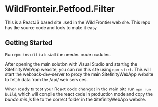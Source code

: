 # WildFronteir.Petfood.Filter

This is a ReactJS based site used in the Wild Frontier web site. This repo has the source code and tools
to make it easy

## Getting Started

Run `npm install` to install the needed node modules.  

After opening the main solution with Visual Studio and starting the SitefinityWebApp website, you can run this
site using `npm start`. This will start the webpack-dev-server to proxy the main SitefinityWebApp website to fetch
data from the /api/ web services.

When ready to test your React code changes in the main site run `npm run build`, which will compile the 
react code in production mode and copy the *bundle.min.js* file to the correct folder in the SitefinityWebApp
website.

